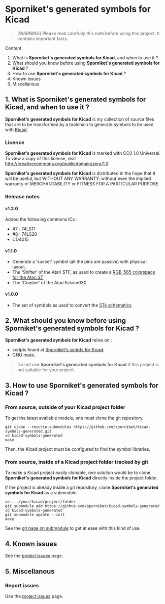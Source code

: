 # Sporniket's generated symbols for Kicad

> [WARNING] Please read carefully this note before using this project. It contains important facts.

Content

1. What is **Sporniket's generated symbols for Kicad**, and when to use it ?
2. What should you know before using **Sporniket's generated symbols for Kicad** ?
3. How to use **Sporniket's generated symbols for Kicad** ?
4. Known issues
5. Miscellanous

## 1. What is **Sporniket's generated symbols for Kicad**, and when to use it ?

**Sporniket's generated symbols for Kicad** is my collection of source files that are to be transformed by a toolchain to generate symbols to be used with [Kicad](https://www.kicad.org/).


### Licence

**Sporniket's generated symbols for Kicad** is marked with CC0 1.0 Universal. To view a copy of this license, visit http://creativecommons.org/publicdomain/zero/1.0

**Sporniket's generated symbols for Kicad** is distributed in the hope that it will be useful, but WITHOUT ANY WARRANTY; without even the implied warranty of MERCHANTABILITY or FITNESS FOR A PARTICULAR PURPOSE.

### Release notes

#### v1.2.0

Added the following commons ICs :

* #7 : 74LS11
* #8 : 74LS20
* CD4015

#### v1.1.0

* Generate a 'socket' symbol (all the pins are passive) with physical layout.
* The 'Shifter' of the Atari STF, as used to create a [RGB-565 colorspace for the Atari ST](https://github.com/sporniket/atari-st-mod-rgb565-experiment)
* The 'Combel' of the Atari Falcon030.

#### v1.0.0

* The set of symbols as used to convert the [STe schematics](https://github.com/sporniket/kicad-conversions--atari-ste-motherboard--c300780-001).

## 2. What should you know before using **Sporniket's generated symbols for Kicad** ?

**Sporniket's generated symbols for Kicad** relies on :

* scripts found at [Sporniket's scripts for Kicad](https://github.com/sporniket/kicad-scripts).
* GNU make.

> Do not use **Sporniket's generated symbols for Kicad** if this project is not suitable for your project.

## 3. How to use **Sporniket's generated symbols for Kicad** ?

### From source, outside of your Kicad project folder

To get the latest available models, one must clone the git repository.

	git clone --recurse-submodules https://github.com/sporniket/kicad-symbols-generated.git
	cd kicad-symbols-generated
	make

Then, the Kicad project must be configured to find the symbol libraries.

### From source, inside of a Kicad project folder tracked by git

To make a Kicad project easily clonable, one solution would be to clone **Sporniket's generated symbols for Kicad** directly inside the project folder.

If the project is already inside a git repository, clone **Sporniket's generated symbols for Kicad** as a submodule.

	cd .../your/kicad/project/folder
	git submodule add https://github.com/sporniket/kicad-symbols-generated
	cd kicad-symbols-generated
	git submodule update --init
	make

See the [git page on submodule](https://git-scm.com/book/fr/v2/Utilitaires-Git-Sous-modules) to get at ease with this kind of use.

## 4. Known issues
See the [project issues](https://github.com/sporniket/kicad-symbols-generated/issues) page.

## 5. Miscellanous

### Report issues
Use the [project issues](https://github.com/sporniket/kicad-symbols-generated/issues) page.
